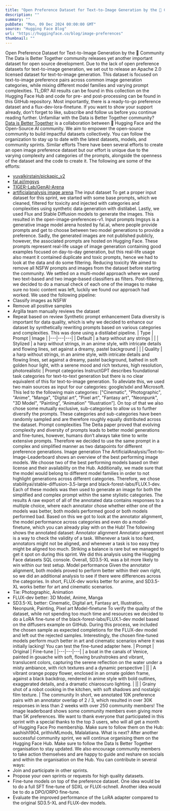 ```yaml
---
title: "Open Preference Dataset for Text-to-Image Generation by the 🤗 Community"
description: ""
summary: ""
pubDate: "Mon, 09 Dec 2024 00:00:00 GMT"
source: "Hugging Face Blog"
url: "https://huggingface.co/blog/image-preferences"
thumbnail: ""
---
```


Open Preference Dataset for Text-to-Image Generation by the 🤗 Community
The Data is Better Together community releases yet another important dataset for open source development. Due to the lack of open preference datasets for text-to-image generation, we set out to release an Apache 2.0 licensed dataset for text-to-image generation. This dataset is focused on text-to-image preference pairs across common image generation categories, while mixing different model families and varying prompt complexities.
TL;DR? All results can be found in this collection on the Hugging Face Hub and code for pre- and post-processing can be found in this GitHub repository. Most importantly, there is a ready-to-go preference dataset and a flux-dev-lora-finetune. If you want to show your support already, don’t forget to like, subscribe and follow us before you continue reading further.
Unfamiliar with the Data is Better Together community?
[Data is Better Together](https://huggingface.co/data-is-better-together) is a collaboration between 🤗 Hugging Face and the Open-Source AI community. We aim to empower the open-source community to build impactful datasets collectively. You can follow the organization to stay up to date with the latest datasets, models, and community sprints.
Similar efforts
There have been several efforts to create an open image preference dataset but our effort is unique due to the varying complexity and categories of the prompts, alongside the openness of the dataset and the code to create it. The following are some of the efforts:
- [yuvalkirstain/pickapic_v2](https://huggingface.co/datasets/yuvalkirstain/pickapic_v2)
- [fal.ai/imgsys](https://imgsys.org/)
- [TIGER-Lab/GenAI-Arena](https://huggingface.co/spaces/TIGER-Lab/GenAI-Arena)
- [artificialanalysis image arena](https://artificialanalysis.ai/text-to-image/arena)
The input dataset
To get a proper input dataset for this sprint, we started with some base prompts, which we cleaned, filtered for toxicity and injected with categories and complexities using synthetic data generation with distilabel. Lastly, we used Flux and Stable Diffusion models to generate the images. This resulted in the open-image-preferences-v1.
Input prompts
Imgsys is a generative image model arena hosted by fal.ai, where people provide prompts and get to choose between two model generations to provide a preference. Sadly, the generated images are not published publicly, however, the associated prompts are hosted on Hugging Face. These prompts represent real-life usage of image generation containing good examples focused on day-to-day generation, but this real-life usage also meant it contained duplicate and toxic prompts, hence we had to look at the data and do some filtering.
Reducing toxicity
We aimed to remove all NSFW prompts and images from the dataset before starting the community. We settled on a multi-model approach where we used two text-based and two image-based classifiers as filters. Post-filtering, we decided to do a manual check of each one of the images to make sure no toxic content was left, luckily we found our approach had worked.
We used the following pipeline:
- Classify images as NSFW
- Remove all positive samples
- Argilla team manually reviews the dataset
- Repeat based on review
Synthetic prompt enhancement
Data diversity is important for data quality, which is why we decided to enhance our dataset by synthetically rewriting prompts based on various categories and complexities. This was done using a distilabel pipeline.
| Type | Prompt | Image |
|---|---|---|
| Default | a harp without any strings | |
| Stylized | a harp without strings, in an anime style, with intricate details and flowing lines, set against a dreamy, pastel background | |
| Quality | a harp without strings, in an anime style, with intricate details and flowing lines, set against a dreamy, pastel background, bathed in soft golden hour light, with a serene mood and rich textures, high resolution, photorealistic |
Prompt categories
InstructGPT describes foundational task categories for text-to-text generation but there is no clear equivalent of this for text-to-image generation. To alleviate this, we used two main sources as input for our categories: google/sdxl and Microsoft. This led to the following main categories: ["Cinematic", "Photographic", "Anime", "Manga", "Digital art", "Pixel art", "Fantasy art", "Neonpunk", "3D Model", “Painting”, “Animation” “Illustration”]. On top of that we also chose some mutually exclusive, sub-categories to allow us to further diversify the prompts. These categories and sub-categories have been randomly sampled and are therefore roughly equally distributed across the dataset.
Prompt complexities
The Deita paper proved that evolving complexity and diversity of prompts leads to better model generations and fine-tunes, however, humans don’t always take time to write extensive prompts. Therefore we decided to use the same prompt in a complex and simplified manner as two datapoints for different preference generations.
Image generation
The ArtificialAnalysis/Text-to-Image-Leaderboard shows an overview of the best performing image models. We choose two of the best performing models based on their license and their availability on the Hub. Additionally, we made sure that the model would belong to different model families in order to not highlight generations across different categories. Therefore, we chose stabilityai/stable-diffusion-3.5-large and black-forest-labs/FLUX.1-dev. Each of these models was then used to generate an image for both the simplified and complex prompt within the same stylistic categories.
The results
A raw export of all of the annotated data contains responses to a multiple choice, where each annotator chose whether either one of the models was better, both models performed good or both models performed bad. Based on this we got to look at the annotator alignment, the model performance across categories and even do a model-finetune, which you can already play with on the Hub! The following shows the annotated dataset:
Annotator alignment
Annotator agreement is a way to check the validity of a task. Whenever a task is too hard, annotators might not be aligned, and whenever a task is too easy they might be aligned too much. Striking a balance is rare but we managed to get it spot on during this sprint. We did this analysis using the Hugging Face datasets SQL console. Overall, SD3.5-XL was a bit more likely to win within our test setup.
Model performance
Given the annotator alignment, both models proved to perform better within their own right, so we did an additional analysis to see if there were differences across the categories. In short, FLUX-dev works better for anime, and SD3.5-XL works better for art and cinematic scenarios.
- Tie: Photographic, Animation
- FLUX-dev better: 3D Model, Anime, Manga
- SD3.5-XL better: Cinematic, Digital art, Fantasy art, Illustration, Neonpunk, Painting, Pixel art
Model-finetune
To verify the quality of the dataset, while not spending too much time and resources we decided to do a LoRA fine-tune of the black-forest-labs/FLUX.1-dev model based on the diffusers example on GitHub. During this process, we included the chosen sample as expected completions for the FLUX-dev model and left out the rejected samples. Interestingly, the chosen fine-tuned models perform much better in art and cinematic scenarios where it was initially lacking! You can test the fine-tuned adapter here.
| Prompt | Original | Fine-tune |
|---|---|---|
| a boat in the canals of Venice, painted in gouache with soft, flowing brushstrokes and vibrant, translucent colors, capturing the serene reflection on the water under a misty ambiance, with rich textures and a dynamic perspective | ||
| A vibrant orange poppy flower, enclosed in an ornate golden frame, against a black backdrop, rendered in anime style with bold outlines, exaggerated details, and a dramatic chiaroscuro lighting. | ||
| Grainy shot of a robot cooking in the kitchen, with soft shadows and nostalgic film texture. |
The community
In short, we annotated 10K preference pairs with an annotator overlap of 2 / 3, which resulted in over 30K responses in less than 2 weeks with over 250 community members! The image leaderboard shows some community members even giving more than 5K preferences. We want to thank everyone that participated in this sprint with a special thanks to the top 3 users, who will all get a month of Hugging Face Pro membership. Make sure to follow them on the Hub: aashish1904, prithivMLmods, Malalatiana.
What is next?
After another successful community sprint, we will continue organising them on the Hugging Face Hub. Make sure to follow the Data Is Better Together organisation to stay updated. We also encourage community members to take action themselves and are happy to guide and reshare on socials and within the organisation on the Hub. You can contribute in several ways:
- Join and participate in other sprints.
- Propose your own sprints or requests for high quality datasets.
- Fine-tune models on top of the preference dataset. One idea would be to do a full SFT fine-tune of SDXL or FLUX-schnell. Another idea would be to do a DPO/ORPO fine-tune.
- Evaluate the improved performance of the LoRA adapter compared to the original SD3.5-XL and FLUX-dev models.